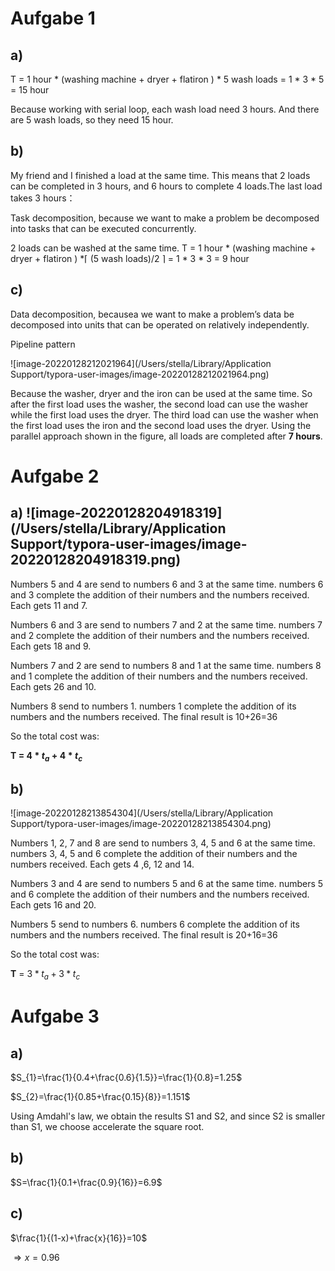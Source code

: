 # Aufgabe 1

## a)  

T = 1 hour * (washing machine + dryer + flatiron ) * 5 wash loads = 1 * 3 * 5 = 15 hour

Because working with serial loop, each wash load need 3 hours. And there are 5 wash loads, so they need 15 hour.

## b) 

My friend and I finished a load at the same time. This means that 2 loads can be completed in 3 hours, and 6 hours to complete 4 loads.The last load takes 3 hours：

Task decomposition, because we want to make a problem be decomposed into tasks that can be executed concurrently.

2 loads can be washed at the same time.  T = 1 hour * (washing machine + dryer + flatiron ) *$\lceil$ (5 wash loads)/2 $\rceil$ = 1 * 3 * 3 = 9 hour



## c) 

Data decomposition, becausea we want to make a problem’s data be decomposed into units that can be operated on relatively independently.

Pipeline pattern

![image-20220128212021964](/Users/stella/Library/Application Support/typora-user-images/image-20220128212021964.png)

Because the washer, dryer and the iron can be used at the same time. So after the first load uses the washer, the second load can use the washer while the first load uses the dryer. The third load can use the washer when the first load uses the iron and the second load uses the dryer. Using the parallel approach shown in the figure, all loads are completed after **7 hours**.



# Aufgabe 2

## a) ![image-20220128204918319](/Users/stella/Library/Application Support/typora-user-images/image-20220128204918319.png)

Numbers 5 and 4 are send to numbers 6 and 3 at the same time. numbers 6 and 3 complete the addition of their numbers and the numbers received. Each gets 11 and 7.

Numbers 6 and 3 are send to numbers 7 and 2 at the same time. numbers 7 and 2 complete the addition of their numbers and the numbers received. Each gets 18 and 9.

Numbers 7 and 2 are send to numbers 8 and 1 at the same time. numbers 8 and 1 complete the addition of their numbers and the numbers received. Each gets 26 and 10.

Numbers 8 send to numbers 1. numbers 1 complete the addition of its numbers and the numbers received. The final result is 10+26=36

So the total cost was:

**T =  $4*t_a+4*t_c$**



## b) 

![image-20220128213854304](/Users/stella/Library/Application Support/typora-user-images/image-20220128213854304.png)

Numbers 1, 2, 7 and 8 are send to numbers 3, 4, 5 and 6 at the same time. numbers 3, 4, 5 and 6 complete the addition of their numbers and the numbers received. Each gets 4 ,6, 12 and 14.

Numbers 3 and 4 are send to numbers 5 and 6 at the same time. numbers 5 and 6 complete the addition of their numbers and the numbers received. Each gets 16 and 20.

Numbers 5 send to numbers 6. numbers 6 complete the addition of its numbers and the numbers received. The final result is 20+16=36

So the total cost was:

**T** = $3*t_a+3*t_c$

# Aufgabe 3

## a)

$S_{1}=\frac{1}{0.4+\frac{0.6}{1.5}}=\frac{1}{0.8}=1.25$

$S_{2}=\frac{1}{0.85+\frac{0.15}{8}}=1.151$

Using Amdahl's law, we obtain the results S1 and S2, and since S2 is smaller than S1, we choose accelerate the square root.

## b)

$S=\frac{1}{0.1+\frac{0.9}{16}}=6.9$



## c)

$\frac{1}{(1-x)+\frac{x}{16}}=10$

$\Rightarrow x=0.96$



